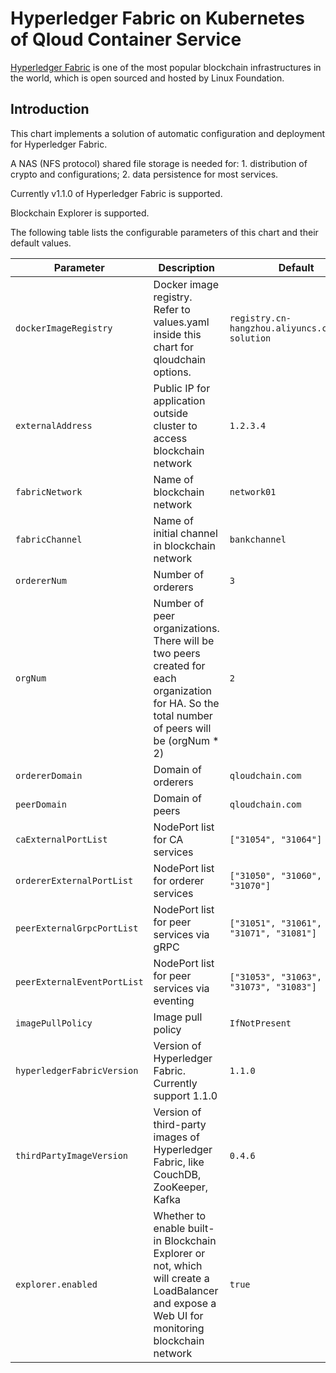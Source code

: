 # Hyperledger Fabric on Kubernetes of Qloud Container Service


[Hyperledger Fabric](https://hyperledger.org/projects/fabric) is one of the most popular blockchain infrastructures in the world, which is open sourced and hosted by Linux Foundation.

## Introduction
This chart implements a solution of automatic configuration and deployment for Hyperledger Fabric. 

A NAS (NFS protocol) shared file storage is needed for: 1. distribution of crypto and configurations; 2. data persistence for most services.

Currently v1.1.0 of Hyperledger Fabric is supported.

Blockchain Explorer is supported.


The following table lists the configurable parameters of this chart and their default values.

| Parameter                  | Description                        | Default                                                    |
| -----------------------    | ---------------------------------- | ---------------------------------------------------------- |
| `dockerImageRegistry` | Docker image registry. Refer to values.yaml inside this chart for qloudchain options.                | `registry.cn-hangzhou.aliyuncs.com/cos-solution`                                        |
| `externalAddress` | Public IP for application outside cluster to access blockchain network | `1.2.3.4` |
| `fabricNetwork` | Name of blockchain network | `network01` |
| `fabricChannel` | Name of initial channel in blockchain network | `bankchannel` |
| `ordererNum` | Number of orderers | `3` |
| `orgNum` | Number of peer organizations. There will be two peers created for each organization for HA. So the total number of peers will be (orgNum * 2) | `2` |
| `ordererDomain` | Domain of orderers | `qloudchain.com` |
| `peerDomain` | Domain of peers | `qloudchain.com` |
| `caExternalPortList` | NodePort list for CA services | `["31054", "31064"]` |
| `ordererExternalPortList` | NodePort list for orderer services | `["31050", "31060", "31070"]` |
| `peerExternalGrpcPortList` | NodePort list for peer services via gRPC | `["31051", "31061", "31071", "31081"]` |
| `peerExternalEventPortList` | NodePort list for peer services via eventing | `["31053", "31063", "31073", "31083"]` |
| `imagePullPolicy` | Image pull policy | `IfNotPresent` |
| `hyperledgerFabricVersion` | Version of Hyperledger Fabric. Currently support 1.1.0 | `1.1.0` |
| `thirdPartyImageVersion` | Version of third-party images of Hyperledger Fabric, like CouchDB, ZooKeeper, Kafka | `0.4.6` |
| `explorer.enabled` | Whether to enable built-in Blockchain Explorer or not, which will create a LoadBalancer and expose a Web UI for monitoring blockchain network | `true` |
